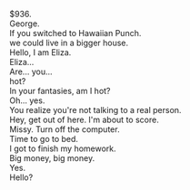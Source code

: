
$936.     
George.    
If you switched to Hawaiian Punch.    
we could live in a bigger house.    
Hello, I am Eliza.    
Eliza...    
Are... you...    
hot?    
In your fantasies, am I hot?    
Oh... yes.    
You realize you're not talking to a real person.    
Hey, get out of here. I'm about to score.    
Missy. Turn off the computer.    
Time to go to bed.    
I got to finish my homework.    
Big money, big money.    
Yes.    
Hello?    




